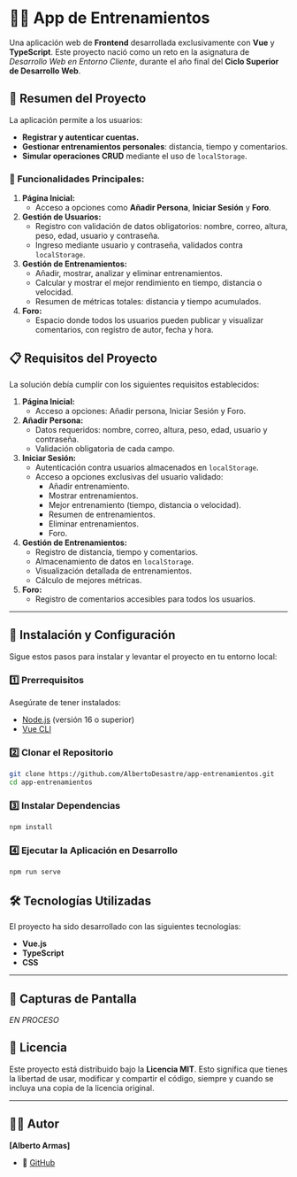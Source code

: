 # 🏋️‍♂️ App de Entrenamientos

Una aplicación web de **Frontend** desarrollada exclusivamente con **Vue** y **TypeScript**. Este proyecto nació como un reto en la asignatura de _Desarrollo Web en Entorno Cliente_, durante el año final del **Ciclo Superior de Desarrollo Web**.

## 🌟 Resumen del Proyecto

La aplicación permite a los usuarios:

- **Registrar y autenticar cuentas.**
- **Gestionar entrenamientos personales**: distancia, tiempo y comentarios.
- **Simular operaciones CRUD** mediante el uso de `localStorage`.

### 📝 Funcionalidades Principales:

1. **Página Inicial:**
   - Acceso a opciones como **Añadir Persona**, **Iniciar Sesión** y **Foro**.
2. **Gestión de Usuarios:**
   - Registro con validación de datos obligatorios: nombre, correo, altura, peso, edad, usuario y contraseña.
   - Ingreso mediante usuario y contraseña, validados contra `localStorage`.
3. **Gestión de Entrenamientos:**
   - Añadir, mostrar, analizar y eliminar entrenamientos.
   - Calcular y mostrar el mejor rendimiento en tiempo, distancia o velocidad.
   - Resumen de métricas totales: distancia y tiempo acumulados.
4. **Foro:**
   - Espacio donde todos los usuarios pueden publicar y visualizar comentarios, con registro de autor, fecha y hora.

## 📋 Requisitos del Proyecto

La solución debía cumplir con los siguientes requisitos establecidos:

1. **Página Inicial:**
   - Acceso a opciones: Añadir persona, Iniciar Sesión y Foro.
2. **Añadir Persona:**
   - Datos requeridos: nombre, correo, altura, peso, edad, usuario y contraseña.
   - Validación obligatoria de cada campo.
3. **Iniciar Sesión:**
   - Autenticación contra usuarios almacenados en `localStorage`.
   - Acceso a opciones exclusivas del usuario validado:
     - Añadir entrenamiento.
     - Mostrar entrenamientos.
     - Mejor entrenamiento (tiempo, distancia o velocidad).
     - Resumen de entrenamientos.
     - Eliminar entrenamientos.
     - Foro.
4. **Gestión de Entrenamientos:**
   - Registro de distancia, tiempo y comentarios.
   - Almacenamiento de datos en `localStorage`.
   - Visualización detallada de entrenamientos.
   - Cálculo de mejores métricas.
5. **Foro:**
   - Registro de comentarios accesibles para todos los usuarios.

---

## 🚀 Instalación y Configuración

Sigue estos pasos para instalar y levantar el proyecto en tu entorno local:

### 1️⃣ Prerrequisitos

Asegúrate de tener instalados:

- [Node.js](https://nodejs.org/) (versión 16 o superior)
- [Vue CLI](https://cli.vuejs.org/)

### 2️⃣ Clonar el Repositorio

```bash
git clone https://github.com/AlbertoDesastre/app-entrenamientos.git
cd app-entrenamientos 
```

### 3️⃣ Instalar Dependencias

```bash
npm install
```

### 4️⃣ Ejecutar la Aplicación en Desarrollo

```bash
npm run serve
```

## 🛠️ Tecnologías Utilizadas

El proyecto ha sido desarrollado con las siguientes tecnologías:

- **Vue.js**
- **TypeScript**
- **CSS**

---

## 📸 Capturas de Pantalla

_EN PROCESO_

## 📄 Licencia

Este proyecto está distribuido bajo la **Licencia MIT**. Esto significa que tienes la libertad de usar, modificar y compartir el código, siempre y cuando se incluya una copia de la licencia original.

---

## 👨‍💻 Autor

**[Alberto Armas]**

- 🐙 [GitHub](https://github.com/AlbertoDesastre)

